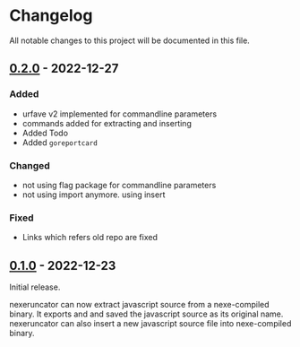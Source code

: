 # Changelog

All notable changes to this project will be documented in this file.

## [0.2.0] - 2022-12-27

### Added

- urfave v2 implemented for commandline parameters
- commands added for extracting and inserting
- Added Todo
- Added `goreportcard`

### Changed

- not using flag package for commandline parameters
- not using import anymore. using insert

### Fixed

- Links which refers old repo are fixed

## [0.1.0] - 2022-12-23

Initial release.

nexeruncator can now extract javascript source from a nexe-compiled binary.
It exports and and saved the javascript source as its original name.
nexeruncator can also insert a new javascript source file into nexe-compiled
binary.

[0.2.0]: https://github.com/blue-devil/nexeruncator/compare/v0.1.0...v0.2.0
[0.1.0]: https://github.com/blue-devil/nexeruncator/releases/tag/v0.1.0
